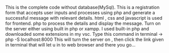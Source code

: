 This is the complete code without database(MySql).
This is a registration form that accepts user inputs and processes using php and generate a successful message with relevant details.
html , css and javascript is used for frontend.
php to process the details and display the message.
Turn on the server either using built in php or xampp.
I used built-in php and downloaded some extensions in my vsc.
Type this command in terminal -> php -S localhost:8000
This will turn the server on , then click the link given in terminal that will let u in to web browser and there you go...
